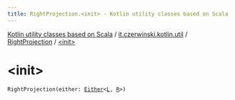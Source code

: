 ```yaml
---
title: RightProjection.<init> - Kotlin utility classes based on Scala
---
```


[Kotlin utility classes based on Scala](../../index.html) / [it.czerwinski.kotlin.util](../index.html) / [RightProjection](index.html) / [&lt;init&gt;](./-init-.html)

# &lt;init&gt;

`RightProjection(either: `[`Either`](../-either/index.html)`<`[`L`](index.html#L)`, `[`R`](index.html#R)`>)`